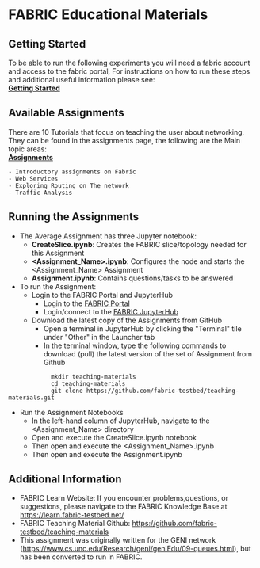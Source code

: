 # FABRIC Educational Materials

## Getting Started
To be able to run the following experiments you will need a fabric account and access to the fabric portal, For instructions on how to run these steps and additional useful information please see:
<br>**[Getting Started](https://github.com/fabric-testbed/teaching-materials/blob/main/Getting%20Started.md)**


## Available Assignments
 There are 10 Tutorials that focus on teaching the user about networking, They can be found in the assignments page, the following are the Main topic areas:
 <br>**[Assignments](https://github.com/fabric-testbed/teaching-materials/tree/main/assignments)**
 
	- Introductory assignments on Fabric
	- Web Services
	- Exploring Routing on The network
	- Traffic Analysis

## Running the Assignments
- The Average Assignment has three Jupyter notebook:
    - **CreateSlice.ipynb**: Creates the FABRIC slice/topology needed for this Assignment
    - **\<Assignment_Name>.ipynb**: Configures the node and starts the \<Assignment_Name> Assignment
    - **Assignment.ipynb**: Contains questions/tasks to be answered
- To run the Assignment:
   - Login to the FABRIC Portal and JupyterHub
    	- Login to the [FABRIC Portal](https://portal.fabric-testbed.net/)
    	- Login/connect to the [FABRIC JupyterHub](https://learn.fabric-testbed.net/knowledge-base/creating-your-first-experiment-in-jupyter-hub/)
   - Download the latest copy of the Assignments from GitHub
    	- Open a terminal in JupyterHub by clicking the "Terminal" tile under "Other" in the Launcher tab
    	- In the terminal window, type the following commands to download (pull) the latest version of the set of Assignment from Github
```
        	mkdir teaching-materials
        	cd teaching-materials
        	git clone https://github.com/fabric-testbed/teaching-materials.git
```

   - Run the Assignment Notebooks
    	- In the left-hand column of JupyterHub, navigate to the \<Assignment_Name> directory
    	- Open and execute the CreateSlice.ipynb notebook
        - Then open and execute the \<Assignment_Name>.ipynb
        - Then open and execute the Assignment.ipynb
        

## Additional Information
- FABRIC Learn Website: If you encounter problems,questions, or suggestions, please navigate to the FABRIC Knowledge Base at https://learn.fabric-testbed.net/
- FABRIC Teaching Material Github: <https://github.com/fabric-testbed/teaching-materials>
- This assignment was originally written for the GENI network (<https://www.cs.unc.edu/Research/geni/geniEdu/09-queues.html>), but has been converted to run in FABRIC.
